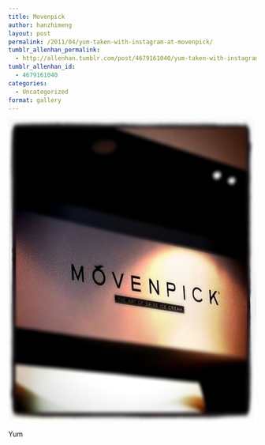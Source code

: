 ```yaml
---
title: Movenpick
author: hanzhimeng
layout: post
permalink: /2011/04/yum-taken-with-instagram-at-movenpick/
tumblr_allenhan_permalink:
  - http://allenhan.tumblr.com/post/4679161040/yum-taken-with-instagram-at-movenpick
tumblr_allenhan_id:
  - 4679161040
categories:
  - Uncategorized
format: gallery
---
```

[<img class="alignnone size-full wp-image-516" alt="tumblr_ljs2fjrPEn1qzkacto1_" src="/images/uploads/2013/03/tumblr_ljs2fjrPEn1qzkacto1_.jpg" width="612" height="612" />][1]

Yum

 [1]: /images/uploads/2013/03/tumblr_ljs2fjrPEn1qzkacto1_.jpg
